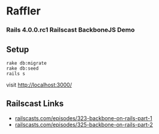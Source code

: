 # Raffler

### Rails 4.0.0.rc1 Railscast BackboneJS Demo

## Setup

    rake db:migrate
    rake db:seed
    rails s
    
  visit [http://localhost:3000/](http://localhost:3000/)

## Railscast Links
* [railscasts.com/episodes/323-backbone-on-rails-part-1](http://railscasts.com/episodes/323-backbone-on-rails-part-1)
* [railscasts.com/episodes/325-backbone-on-rails-part-2](http://railscasts.com/episodes/325-backbone-on-rails-part-2)